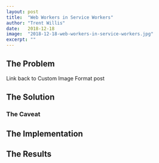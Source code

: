 ```yaml
---
layout: post
title:  "Web Workers in Service Workers"
author: "Trent Willis"
date:   2018-12-18
image:  "2018-12-18-web-workers-in-service-workers.jpg"
excerpt: ""
---
```


## The Problem

Link back to Custom Image Format post

## The Solution

### The Caveat

## The Implementation

## The Results
